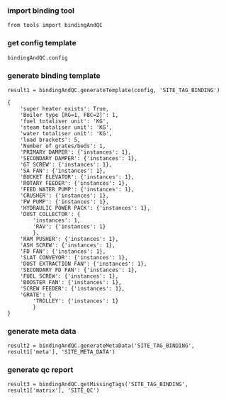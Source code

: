 ### import binding tool
`from tools import bindingAndQC`

### get config template
`bindingAndQC.config`

### generate binding template

`result1 = bindingAndQC.generateTemplate(config, 'SITE_TAG_BINDING')`

```
{
    'super heater exists': True,
    'Boiler type [RG=1, FBC=2]': 1,
    'fuel totaliser unit': 'KG',
    'steam totaliser unit': 'KG',
    'water totaliser unit': 'KG',
    'load brackets': 5,
    'Number of grates/beds': 1,
    'PRIMARY DAMPER': {'instances': 1},
    'SECONDARY DAMPER': {'instances': 1},
    'GT SCREW': {'instances': 1},
    'SA FAN': {'instances': 1},
    'BUCKET ELEVATOR': {'instances': 1},
    'ROTARY FEEDER': {'instances': 1},
    'FEED WATER PUMP': {'instances': 1},
    'CRUSHER': {'instances': 1},
    'FW PUMP': {'instances': 1},
    'HYDRAULIC POWER PACK': {'instances': 1},
    'DUST COLLECTOR': {
        'instances': 1, 
        'RAV': {'instances': 1}
        },
    'RAM PUSHER': {'instances': 1},
    'ASH SCREW': {'instances': 1},
    'FD FAN': {'instances': 1},
    'SLAT CONVEYOR': {'instances': 1},
    'DUST EXTRACTION FAN': {'instances': 1},
    'SECONDARY FD FAN': {'instances': 1},
    'FUEL SCREW': {'instances': 1},
    'BOOSTER FAN': {'instances': 1},
    'SCREW FEEDER': {'instances': 1},
    'GRATE': {
        'TROLLEY': {'instances': 1}
        }
}
```

### generate meta data
`result2 = bindingAndQC.generateMetaData('SITE_TAG_BINDING', result1['meta'], 'SITE_META_DATA')`

### generate qc report
`result3 = bindingAndQC.getMissingTags('SITE_TAG_BINDING', result1['matrix'], 'SITE_QC')`

